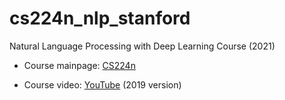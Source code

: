 # cs224n_nlp_stanford
Natural Language Processing with Deep Learning Course (2021)

- Course mainpage: [CS224n](http://web.stanford.edu/class/cs224n/)

- Course video: [YouTube](https://youtube.com/playlist?list=PLoROMvodv4rOhcuXMZkNm7j3fVwBBY42z) (2019 version) 
